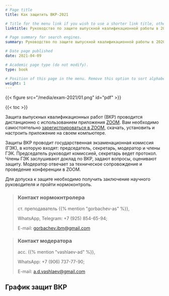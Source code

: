 ```yaml
---
# Page title
title: Как защитить ВКР-2021

# Title for the menu link if you wish to use a shorter link title, otherwise remove this option.
linktitle: Руководство по защите выпускной квалификационной работы в 2021 году с использованием ZOOM

# Page summary for search engines.
summary: Руководство по защите выпускной квалификационной работы в 2020 году с использованием ZOOM

# Date page published
date: 2021-04-09

# Academic page type (do not modify).
type: book

# Position of this page in the menu. Remove this option to sort alphabetically.
weight: 1
---
```


{{< figure src="/media/exam-2021/01.png" id="pdf" >}}

{{< toc >}}

Защита выпускных квалификационных работ (ВКР) проводится дистанционно с использованием приложения [ZOOM](https://zoom.us/). Вам необходимо самостоятельно [зарегистрироваться в ZOOM](https://zoom.us/signup), скачать, установить и настроить приложение на своем компьютере.

Защиты ВКР проводит государственная экзаменационная комиссия (ГЭК), в которую входят: председатель, секретарь, модератор и члены ГЭК. Председатель руководит комиссией, секретарь ведет протокол. Члены ГЭК заслушивают доклад по ВКР, задают вопросы, оценивают защиту. Модератор отвечает за техническое сопровождение и проведение конференции в ZOOM.

Для допуска к защите необходимо получить заключение научного руководителя и пройти нормоконтроль.

> ### Контакт нормокнтролера 
>
> ст. преподаватель {{% mention "gorbachev-as" %}},
> 
> WhatsApp, Telegram: ‭+7 (925) 854-65-94;
> 
> E-mail: gorbachev.ibm@gmail.com

> ### Контакт модератора
>
> асс. {{% mention "vashlaev-ad" %}},
> 
> WhatsApp: +7 (906) 737-77-90;
> 
> E-mail: a.d.vashlaev@gmail.com


## График защит ВКР

<!-- | Группа                                                                | Время                                                                                     |
|-----------------------------------------------------------------------|-------------------------------------------------------------------------------------------|
| ИБМ6-81Б, 82Б  Инноватика                                             | пн. 08 июня 2020 10:00 пн. 15 июня 2020 10:00 пн. 22 июня 2020 10:00  регистрация — 09:15 |
| ИБМ6-85Б, 86Б  Бизнес-информатика                                     | ср. 10.06.2020 10:00 ср. 17.06.2020 10:00 ср. 24.06.2020 10:00  регистрация — 09:15       |
| ИБМ6-41М, 45М(В) Организация и управление наукоемкими производствами  | пн. 29.06.2020 10:00   регистрация — 09:15                                                |
| ИБМ6-42М, 46М(В) Прикладная математика                                | вт. 30.06.2020 10:00   регистрация — 09:15                                                | -->